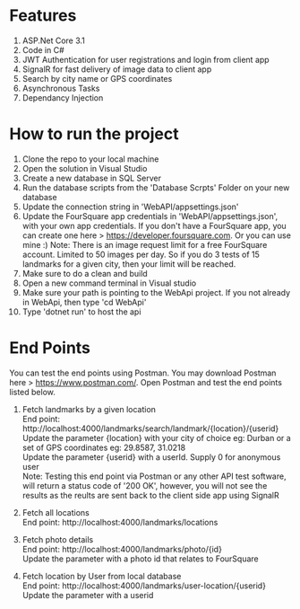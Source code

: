# Features
1. ASP.Net Core 3.1
2. Code in C#
3. JWT Authentication for user registrations and login from client app
4. SignalR for fast delivery of image data to client app
5. Search by city name or GPS coordinates
6. Asynchronous Tasks
7. Dependancy Injection

# How to run the project

1. Clone the repo to your local machine
2. Open the solution in Visual Studio
3. Create a new database in SQL Server
4. Run the database scripts from the 'Database Scrpts' Folder on your new database
5. Update the connection string in 'WebAPI/appsettings.json'
6. Update the FourSquare app credentials in 'WebAPI/appsettings.json', with your own app credentials. 
  If you don't have a FourSquare app, you can create one here > https://developer.foursquare.com. Or you can use mine :)
  Note: There is an image request limit for a free FourSquare account. Limited to 50 images per day. So if you do 3 tests of 15 landmarks for a given city, then your limit will be reached. 
7. Make sure to do a clean and build
8. Open a new command terminal in Visual studio
9. Make sure your path is pointing to the WebApi project. If you not already in WebApi, then type 'cd WebApi'
10. Type 'dotnet run' to host the api

# End Points

You can test the end points using Postman. You may download Postman here > https://www.postman.com/.  Open Postman and test the end points listed below.

1. Fetch landmarks by a given location 
  <br/>End point: http://localhost:4000/landmarks/search/landmark/{location}/{userid}
  <br/>Update the parameter {location} with your city of choice eg: Durban or a set of GPS coordinates eg: 29.8587, 31.0218
  <br/>Update the parameter {userid} with a userId. Supply 0 for anonymous user 
  <br/>Note: Testing this end point via Postman or any other API test software, will return a status code of '200 OK', however, you will not see the results as the reults are sent back to the client side app using SignalR

2. Fetch all locations
 <br/>End point: http://localhost:4000/landmarks/locations 

3. Fetch photo details
  <br/>End point: http://localhost:4000/landmarks/photo/{id}
  <br/>Update the parameter with a photo id that relates to FourSquare
  
4. Fetch location by User from local database
  <br/>End point: http://localhost:4000/landmarks/user-location/{userid}
  <br/>Update the parameter with a userid
